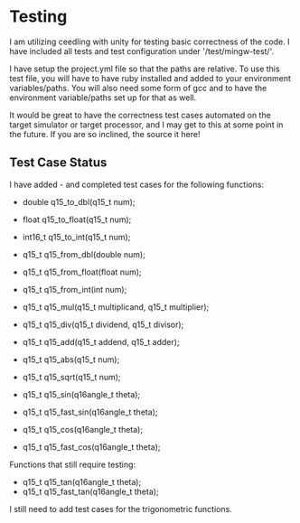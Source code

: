 # Testing #

I am utilizing ceedling with unity for testing basic correctness of the code.  I have included all tests and test configuration under '/test/mingw-test/'.
 
I have setup the project.yml file so that the paths are relative.  To use this test file, you will have to have ruby installed and added to your environment variables/paths.  You will also need some form of gcc and to have the environment variable/paths set up for that as well.
 
It would be great to have the correctness test cases automated on the target simulator or target processor, and I may get to this at some point in the future.  If you are so inclined, the source it here!
 
## Test Case Status ##

I have added - and completed test cases for the following functions:
 * double q15_to_dbl(q15_t num);
 * float q15_to_float(q15_t num);
 * int16_t q15_to_int(q15_t num);
 * q15_t q15_from_dbl(double num);
 * q15_t q15_from_float(float num);
 * q15_t q15_from_int(int num);
 
 * q15_t q15_mul(q15_t multiplicand, q15_t multiplier);
 * q15_t q15_div(q15_t dividend, q15_t divisor);
 * q15_t q15_add(q15_t addend, q15_t adder);
 * q15_t q15_abs(q15_t num);
 * q15_t q15_sqrt(q15_t num);
 
 * q15_t q15_sin(q16angle_t theta);
 * q15_t q15_fast_sin(q16angle_t theta);
 * q15_t q15_cos(q16angle_t theta);
 * q15_t q15_fast_cos(q16angle_t theta);
 
Functions that still require testing:
 * q15_t q15_tan(q16angle_t theta);
 * q15_t q15_fast_tan(q16angle_t theta);
 
I still need to add test cases for the trigonometric functions.